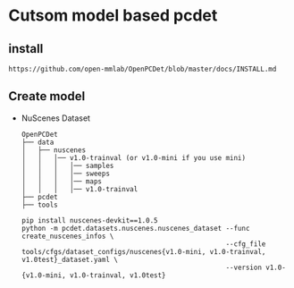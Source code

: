 # Cutsom model based pcdet

## install
    https://github.com/open-mmlab/OpenPCDet/blob/master/docs/INSTALL.md

## Create model
    
- NuScenes Dataset
    ```
    OpenPCDet
    ├── data
    │   ├── nuscenes
    │   │   │── v1.0-trainval (or v1.0-mini if you use mini)
    │   │   │   │── samples
    │   │   │   │── sweeps
    │   │   │   │── maps
    │   │   │   │── v1.0-trainval  
    ├── pcdet
    ├── tools
    ```
    ```
    pip install nuscenes-devkit==1.0.5
    python -m pcdet.datasets.nuscenes.nuscenes_dataset --func create_nuscenes_infos \
                                                       --cfg_file tools/cfgs/dataset_configs/nuscenes{v1.0-mini, v1.0-trainval, v1.0test}_dataset.yaml \
                                                       --version v1.0-{v1.0-mini, v1.0-trainval, v1.0test}
    ```

